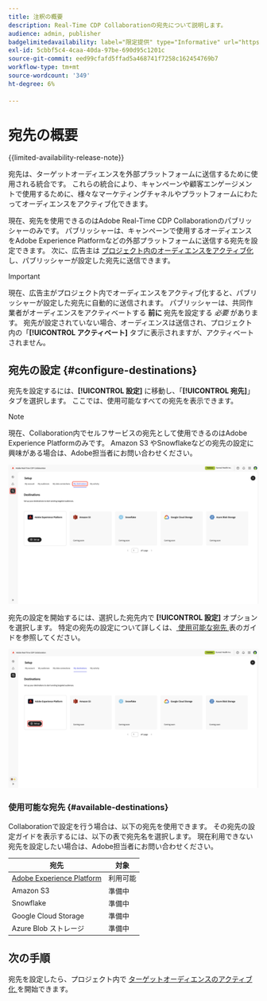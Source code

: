```yaml
---
title: 注釈の概要
description: Real-Time CDP Collaborationの宛先について説明します。
audience: admin, publisher
badgelimitedavailability: label="限定提供" type="Informative" url="https://helpx.adobe.com/jp/legal/product-descriptions/real-time-customer-data-platform-collaboration.html newtab=true"
exl-id: 5cbbf5c4-4caa-40da-97be-690d95c1201c
source-git-commit: eed99cfafd5ffad5a468741f7258c162454769b7
workflow-type: tm+mt
source-wordcount: '349'
ht-degree: 6%

---
```


# 宛先の概要

{{limited-availability-release-note}}

宛先は、ターゲットオーディエンスを外部プラットフォームに送信するために使用される統合です。 これらの統合により、キャンペーンや顧客エンゲージメントで使用するために、様々なマーケティングチャネルやプラットフォームにわたってオーディエンスをアクティブ化できます。

現在、宛先を使用できるのはAdobe Real-Time CDP Collaborationのパブリッシャーのみです。 パブリッシャーは、キャンペーンで使用するオーディエンスをAdobe Experience Platformなどの外部プラットフォームに送信する宛先を設定できます。 次に、広告主は [ プロジェクト内のオーディエンスをアクティブ化 ](../collaborate/activate.md) し、パブリッシャーが設定した宛先に送信できます。

>[!IMPORTANT]
>
>現在、広告主がプロジェクト内でオーディエンスをアクティブ化すると、パブリッシャーが設定した宛先に自動的に送信されます。 パブリッシャーは、共同作業者がオーディエンスをアクティベートする **前に** 宛先を設定する *必要* があります。 宛先が設定されていない場合、オーディエンスは送信され、プロジェクト内の「**[!UICONTROL アクティベート]** タブに表示されますが、アクティベートされません。

## 宛先の設定 {#configure-destinations}

宛先を設定するには、**[!UICONTROL 設定]** に移動し、「**[!UICONTROL 宛先]**」タブを選択します。 ここでは、使用可能なすべての宛先を表示できます。

>[!NOTE]
>
> 現在、Collaboration内でセルフサービスの宛先として使用できるのはAdobe Experience Platformのみです。 Amazon S3 やSnowflakeなどの宛先の設定に興味がある場合は、Adobe担当者にお問い合わせください。

![ 使用可能な宛先を表示する、設定ワークスペースの「自分の宛先」タブ ](/help/assets/destinations/overview/my-destinations-overview.png)

宛先の設定を開始するには、選択した宛先内で **[!UICONTROL 設定]** オプションを選択します。 特定の宛先の設定について詳しくは、[ 使用可能な宛先 ](#available-destinations) 表のガイドを参照してください。

![Adobe Experience Platformの宛先用に「設定」オプションがハイライト表示された宛先ワークスペース ](/help/assets/destinations/overview/my-destinations-set-up.png)

### 使用可能な宛先 {#available-destinations}

Collaborationで設定を行う場合は、以下の宛先を使用できます。 その宛先の設定ガイドを表示するには、以下の表で宛先名を選択します。 現在利用できない宛先を設定したい場合は、Adobe担当者にお問い合わせください。

| 宛先 | 対象 |
| --- | --- |
| [Adobe Experience Platform](./experience-platform.md) | 利用可能 |
| Amazon S3 | 準備中 |
| Snowflake | 準備中 |
| Google Cloud Storage | 準備中 |
| Azure Blob ストレージ | 準備中 |

## 次の手順

宛先を設定したら、プロジェクト内で [ ターゲットオーディエンスのアクティブ化 ](../collaborate/activate.md) を開始できます。
